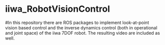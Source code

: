 # iiwa_RobotVisionControl
#In this repository there are ROS packages to implement look-at-point vision based control and the inverse dynamics control (both in operational and joint space) of the iiwa 7DOF robot. The resulting video are included as well.

